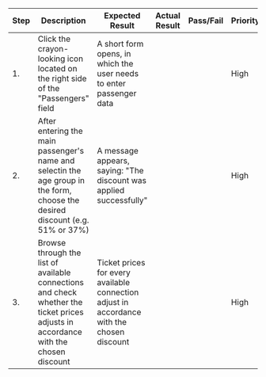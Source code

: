 | Step         | Description            | Expected Result | Actual Result | Pass/Fail | Priority |
|--------------|------------------------|-----------------|---------------|-----------|----------|
| 1.           | Click the crayon-looking icon located on the right side of the "Passengers" field | A short form opens, in which the user needs to enter passenger data |     |     | High |
| 2.           | After entering the main passenger's name and selectin the age group in the form, choose the desired discount (e.g. 51% or 37%) | A message appears, saying: "The discount was applied successfully" |     |     | High |
| 3.           | Browse through the list of available connections and check whether the ticket prices adjusts in accordance with the chosen discount | Ticket prices for every available connection adjust in accordance with the chosen discount |     |     | High |
